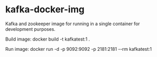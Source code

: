 # kafka-docker-img

Kafka and zookeeper image for running in a single container for development purposes.

Build image:
  docker build -t kafkatest:1 .

Run image:
  docker run -d -p 9092:9092 -p 2181:2181 --rm kafkatest:1



